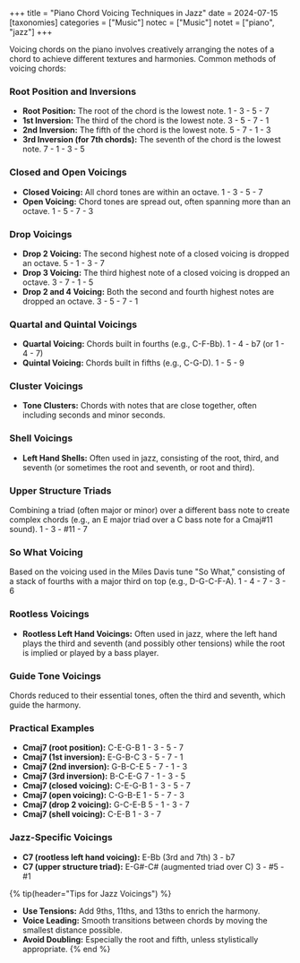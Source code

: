 +++
title = "Piano Chord Voicing Techniques in Jazz"
date = 2024-07-15
[taxonomies]
categories = ["Music"]
notec = ["Music"]
notet = ["piano", "jazz"]
+++

Voicing chords on the piano involves creatively arranging the notes of a chord to achieve different textures and harmonies. Common methods of voicing chords:

### Root Position and Inversions

- **Root Position:** The root of the chord is the lowest note.  1 - 3 - 5 - 7
- **1st Inversion:** The third of the chord is the lowest note. 3 - 5 - 7 - 1
- **2nd Inversion:** The fifth of the chord is the lowest note. 5 - 7 - 1 - 3
- **3rd Inversion (for 7th chords):** The seventh of the chord is the lowest note. 7 - 1 - 3 - 5

### Closed and Open Voicings

- **Closed Voicing:** All chord tones are within an octave. 1 - 3 - 5 - 7
- **Open Voicing:** Chord tones are spread out, often spanning more than an octave. 1 - 5 - 7 - 3 

### Drop Voicings

- **Drop 2 Voicing:** The second highest note of a closed voicing is dropped an octave.     5 - 1 - 3 - 7
- **Drop 3 Voicing:** The third highest note of a closed voicing is dropped an octave.      3 - 7 - 1 - 5      
- **Drop 2 and 4 Voicing:** Both the second and fourth highest notes are dropped an octave. 3 - 5 - 7 - 1

### Quartal and Quintal Voicings

- **Quartal Voicing:** Chords built in fourths (e.g., C-F-Bb).  1 - 4 - b7 (or 1 - 4 - 7)
- **Quintal Voicing:** Chords built in fifths (e.g., C-G-D).    1 - 5 - 9
 
### Cluster Voicings

- **Tone Clusters:** Chords with notes that are close together, often including seconds and minor seconds.

### Shell Voicings

- **Left Hand Shells:** Often used in jazz, consisting of the root, third, and seventh (or sometimes the root and seventh, or root and third).

### Upper Structure Triads

Combining a triad (often major or minor) over a different bass note to create complex chords (e.g., an E major triad over a C bass note for a Cmaj#11 sound).  1 - 3 - #11 - 7

### So What Voicing

Based on the voicing used in the Miles Davis tune "So What," consisting of a stack of fourths with a major third on top (e.g., D-G-C-F-A).  1 - 4 - 7 - 3 - 6

### Rootless Voicings

- **Rootless Left Hand Voicings:** Often used in jazz, where the left hand plays the third and seventh (and possibly other tensions) while the root is implied or played by a bass player.

### Guide Tone Voicings

Chords reduced to their essential tones, often the third and seventh, which guide the harmony.

### Practical Examples

- **Cmaj7 (root position):** C-E-G-B    1 - 3 - 5 - 7
- **Cmaj7 (1st inversion):** E-G-B-C    3 - 5 - 7 - 1
- **Cmaj7 (2nd inversion):** G-B-C-E    5 - 7 - 1 - 3
- **Cmaj7 (3rd inversion):** B-C-E-G    7 - 1 - 3 - 5
- **Cmaj7 (closed voicing):** C-E-G-B   1 - 3 - 5 - 7
- **Cmaj7 (open voicing):** C-G-B-E     1 - 5 - 7 - 3
- **Cmaj7 (drop 2 voicing):** G-C-E-B   5 - 1 - 3 - 7
- **Cmaj7 (shell voicing):** C-E-B      1 - 3 - 7

### Jazz-Specific Voicings

- **C7 (rootless left hand voicing):** E-Bb (3rd and 7th)   3 - b7
- **C7 (upper structure triad):** E-G#-C# (augmented triad over C)  3 - #5 - #1


{% tip(header="Tips for Jazz Voicings") %}
- **Use Tensions:** Add 9ths, 11ths, and 13ths to enrich the harmony.
- **Voice Leading:** Smooth transitions between chords by moving the smallest distance possible.
- **Avoid Doubling:** Especially the root and fifth, unless stylistically appropriate.
{% end %}